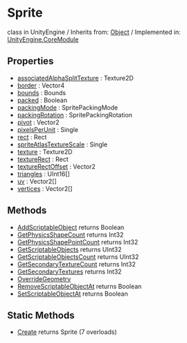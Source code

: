 # Sprite
class in UnityEngine
 / Inherits from: <a href="https://docs.unity3d.com/6000.0/Documentation/ScriptReference/Object.html">Object</a> / Implemented in: <a href="https://docs.unity3d.com/6000.0/Documentation/ScriptReference/UnityEngine.CoreModule.html">UnityEngine.CoreModule</a>

## Properties
- <a href="https://docs.unity3d.com/6000.0/Documentation/ScriptReference/Sprite-associatedAlphaSplitTexture.html">associatedAlphaSplitTexture</a> : Texture2D
- <a href="https://docs.unity3d.com/6000.0/Documentation/ScriptReference/Sprite-border.html">border</a> : Vector4
- <a href="https://docs.unity3d.com/6000.0/Documentation/ScriptReference/Sprite-bounds.html">bounds</a> : Bounds
- <a href="https://docs.unity3d.com/6000.0/Documentation/ScriptReference/Sprite-packed.html">packed</a> : Boolean
- <a href="https://docs.unity3d.com/6000.0/Documentation/ScriptReference/Sprite-packingMode.html">packingMode</a> : SpritePackingMode
- <a href="https://docs.unity3d.com/6000.0/Documentation/ScriptReference/Sprite-packingRotation.html">packingRotation</a> : SpritePackingRotation
- <a href="https://docs.unity3d.com/6000.0/Documentation/ScriptReference/Sprite-pivot.html">pivot</a> : Vector2
- <a href="https://docs.unity3d.com/6000.0/Documentation/ScriptReference/Sprite-pixelsPerUnit.html">pixelsPerUnit</a> : Single
- <a href="https://docs.unity3d.com/6000.0/Documentation/ScriptReference/Sprite-rect.html">rect</a> : Rect
- <a href="https://docs.unity3d.com/6000.0/Documentation/ScriptReference/Sprite-spriteAtlasTextureScale.html">spriteAtlasTextureScale</a> : Single
- <a href="https://docs.unity3d.com/6000.0/Documentation/ScriptReference/Sprite-texture.html">texture</a> : Texture2D
- <a href="https://docs.unity3d.com/6000.0/Documentation/ScriptReference/Sprite-textureRect.html">textureRect</a> : Rect
- <a href="https://docs.unity3d.com/6000.0/Documentation/ScriptReference/Sprite-textureRectOffset.html">textureRectOffset</a> : Vector2
- <a href="https://docs.unity3d.com/6000.0/Documentation/ScriptReference/Sprite-triangles.html">triangles</a> : UInt16[]
- <a href="https://docs.unity3d.com/6000.0/Documentation/ScriptReference/Sprite-uv.html">uv</a> : Vector2[]
- <a href="https://docs.unity3d.com/6000.0/Documentation/ScriptReference/Sprite-vertices.html">vertices</a> : Vector2[]

## Methods
- <a href="https://docs.unity3d.com/6000.0/Documentation/ScriptReference/Sprite.AddScriptableObject.html">AddScriptableObject</a> returns Boolean
- <a href="https://docs.unity3d.com/6000.0/Documentation/ScriptReference/Sprite.GetPhysicsShapeCount.html">GetPhysicsShapeCount</a> returns Int32
- <a href="https://docs.unity3d.com/6000.0/Documentation/ScriptReference/Sprite.GetPhysicsShapePointCount.html">GetPhysicsShapePointCount</a> returns Int32
- <a href="https://docs.unity3d.com/6000.0/Documentation/ScriptReference/Sprite.GetScriptableObjects.html">GetScriptableObjects</a> returns UInt32
- <a href="https://docs.unity3d.com/6000.0/Documentation/ScriptReference/Sprite.GetScriptableObjectsCount.html">GetScriptableObjectsCount</a> returns UInt32
- <a href="https://docs.unity3d.com/6000.0/Documentation/ScriptReference/Sprite.GetSecondaryTextureCount.html">GetSecondaryTextureCount</a> returns Int32
- <a href="https://docs.unity3d.com/6000.0/Documentation/ScriptReference/Sprite.GetSecondaryTextures.html">GetSecondaryTextures</a> returns Int32
- <a href="https://docs.unity3d.com/6000.0/Documentation/ScriptReference/Sprite.OverrideGeometry.html">OverrideGeometry</a>
- <a href="https://docs.unity3d.com/6000.0/Documentation/ScriptReference/Sprite.RemoveScriptableObjectAt.html">RemoveScriptableObjectAt</a> returns Boolean
- <a href="https://docs.unity3d.com/6000.0/Documentation/ScriptReference/Sprite.SetScriptableObjectAt.html">SetScriptableObjectAt</a> returns Boolean

## Static Methods
- <a href="https://docs.unity3d.com/6000.0/Documentation/ScriptReference/Sprite.Create.html">Create</a> returns Sprite (7 overloads)
